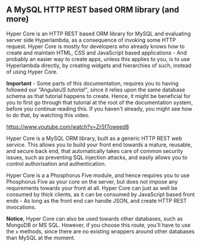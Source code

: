 ## A MySQL HTTP REST based ORM library (and more)

Hyper Core is an HTTP REST based ORM library for MySQL and evaluating server side Hyperlambda, as a consequence
of invoking some HTTP request. Hyper Core is mostly for developers who already knows how to create and maintain
HTML, CSS and JavaScript based applications - And probably an easier way to create apps, unless this applies
to you, is to use Hyperlambda directly, by creating widgets and hierarchies of such, instead of using Hyper Core.

**Important** - Some parts of this documentation, requires you to having followed our _"AngularJS tutorial"_, since
it relies upon the same database schema as that tutorial happens to create. Hence, it might be beneficial for 
you to first go through that tutorial at the root of the documentation system, before you continue reading this.
If you haven't already, you might see how to do that, by watching this video.

https://www.youtube.com/watch?v=Zr5f7oweed8

Hyper Core is a MySQL ORM library, built as a generic HTTP REST web service.
This allows you to build your front end towards a mature, reusable, and secure back end, 
that automatically takes care of common security issues, such as preventing SQL injection attacks, and
easily allows you to control authorisation and authentication.

Hyper Core is a a Phosphorus Five module, and hence requires
you to use Phosphorus Five as your core on the server, but does not impose any requirements towards your front
at all. Hyper Core can just as well be consumed by thick clients, as it can be consumed by JavaScript based
front ends - As long as the front end can handle JSON, and create HTTP REST invocations.

**Notice**, Hyper Core can also be used towards other databases, such as MongoDB or MS SQL. However,
if you choose this route, you'll have to use the `x` methods, since there are no existing
wrappers around other databases than MySQL at the moment.
